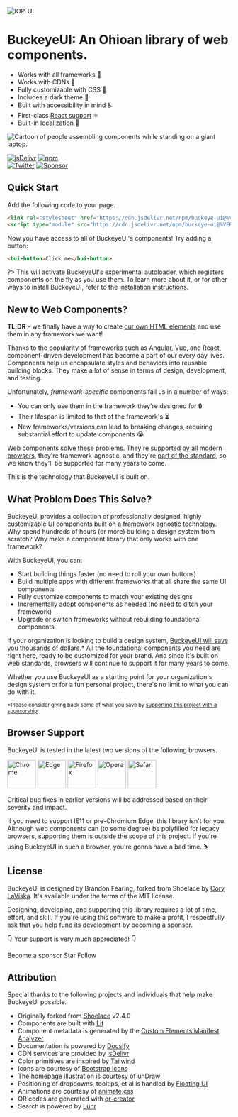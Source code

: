 <div class="splash">
<div class="splash-start">
<img class="splash-logo" src="/assets/images/buckeyeui.png" alt="IOP-UI">

# <bui-visually-hidden>BuckeyeUI:</bui-visually-hidden> An Ohioan library of web components.

- Works with all frameworks 🧩
- Works with CDNs 🚛
- Fully customizable with CSS 🎨
- Includes a dark theme 🌛
- Built with accessibility in mind ♿️
- First-class [React support](/frameworks/react) ⚛️
- Built-in localization 💬

</div>
<div class="splash-end">
<img class="splash-image" src="/assets/images/undraw-content-team.svg" alt="Cartoon of people assembling components while standing on a giant laptop.">
</div>
</div>

[![jsDelivr](https://data.jsdelivr.com/v1/package/npm/buckeye-ui/badge)](https://www.jsdelivr.com/package/npm/buckeye-ui)
[![npm](https://img.shields.io/npm/dw/buckeye-ui?label=npm&style=flat-square)](https://www.npmjs.com/package/buckeye-ui)<br>
[![Twitter](https://img.shields.io/badge/Twitter-Follow-00acee.svg?style=flat-square&logo=twitter&logoColor=white)](https://twitter.com/buckeyeui)
[![Sponsor](https://img.shields.io/badge/GitHub-Code-232323.svg?style=flat-square&logo=github&logoColor=white)](https://github.com/bfdeloitte/buckeye-ui)

## Quick Start

Add the following code to your page.

<!-- prettier-ignore -->
```html
<link rel="stylesheet" href="https://cdn.jsdelivr.net/npm/buckeye-ui@%VERSION%/dist/themes/light.css" />
<script type="module" src="https://cdn.jsdelivr.net/npm/buckeye-ui@%VERSION%/dist/buckeye-autoloader.js"></script>
```

Now you have access to all of BuckeyeUI's components! Try adding a button:

```html preview expanded
<bui-button>Click me</bui-button>
```

?> This will activate BuckeyeUI's experimental autoloader, which registers components on the fly as you use them. To learn more about it, or for other ways to install BuckeyeUI, refer to the [installation instructions](getting-started/installation).

## New to Web Components?

**TL;DR** – we finally have a way to create [our own HTML elements](https://html.spec.whatwg.org/multipage/custom-elements.html) and use them in any framework we want!

Thanks to the popularity of frameworks such as Angular, Vue, and React, component-driven development has become a part of our every day lives. Components help us encapsulate styles and behaviors into reusable building blocks. They make a lot of sense in terms of design, development, and testing.

Unfortunately, _framework-specific_ components fail us in a number of ways:

- You can only use them in the framework they're designed for 🔒
- Their lifespan is limited to that of the framework's ⏳
- New frameworks/versions can lead to breaking changes, requiring substantial effort to update components 😭

Web components solve these problems. They're [supported by all modern browsers](https://caniuse.com/#feat=custom-elementsv1), they're framework-agnostic, and they're [part of the standard](https://developer.mozilla.org/en-US/docs/Web/Web_Components), so we know they'll be supported for many years to come.

This is the technology that BuckeyeUI is built on.

## What Problem Does This Solve?

BuckeyeUI provides a collection of professionally designed, highly customizable UI components built on a framework agnostic technology. Why spend hundreds of hours (or more) building a design system from scratch? Why make a component library that only works with one framework?

With BuckeyeUI, you can:

- Start building things faster (no need to roll your own buttons)
- Build multiple apps with different frameworks that all share the same UI components
- Fully customize components to match your existing designs
- Incrementally adopt components as needed (no need to ditch your framework)
- Upgrade or switch frameworks without rebuilding foundational components

If your organization is looking to build a design system, [BuckeyeUI will save you thousands of dollars](https://medium.com/eightshapes-llc/and-you-thought-buttons-were-easy-26eb5b5c1871).\* All the foundational components you need are right here, ready to be customized for your brand. And since it's built on web standards, browsers will continue to support it for many years to come.

Whether you use BuckeyeUI as a starting point for your organization's design system or for a fun personal project, there's no limit to what you can do with it.

<small>\*Please consider giving back some of what you save by [supporting this project with a sponsorship](https://github.com/sponsors/claviska).</small>

## Browser Support

BuckeyeUI is tested in the latest two versions of the following browsers.

<img src="/assets/images/chrome.png" alt="Chrome" width="64" height="64">
<img src="/assets/images/edge.png" alt="Edge" width="64" height="64">
<img src="/assets/images/firefox.png" alt="Firefox" width="64" height="64">
<img src="/assets/images/opera.png" alt="Opera" width="64" height="64">
<img src="/assets/images/safari.png" alt="Safari" width="64" height="64">

Critical bug fixes in earlier versions will be addressed based on their severity and impact.

If you need to support IE11 or pre-Chromium Edge, this library isn't for you. Although web components can (to some degree) be polyfilled for legacy browsers, supporting them is outside the scope of this project. If you're using BuckeyeUI in such a browser, you're gonna have a bad time. ⛷

## License

BuckeyeUI is designed by Brandon Fearing, forked from Shoelace by [Cory LaViska](https://twitter.com/claviska). It's available under the terms of the MIT license.

Designing, developing, and supporting this library requires a lot of time, effort, and skill. If you're using this software to make a profit, I respectfully ask that you help [fund its development](https://github.com/sponsors/claviska) by becoming a sponsor.

👇 Your support is very much appreciated! 👇

<bui-button class="repo-button repo-button--sponsor" href="https://github.com/sponsors/claviska" target="_blank">
  <bui-icon slot="prefix" name="heart"></bui-icon> Become a sponsor
</bui-button>

<bui-button class="repo-button repo-button--github" href="https://github.com/bfdeloitte/buckeye-ui/stargazers" target="_blank">
  <bui-icon slot="prefix" name="github"></bui-icon> Star
</bui-button>

<bui-button class="repo-button repo-button--twitter" href="https://twitter.com/buckeyeui" target="_blank">
  <bui-icon slot="prefix" name="twitter"></bui-icon> Follow
</bui-button>

## Attribution

Special thanks to the following projects and individuals that help make BuckeyeUI possible.

- Originally forked from [Shoelace](https://shoelace.styles) v2.4.0
- Components are built with [Lit](https://lit.dev/)
- Component metadata is generated by the [Custom Elements Manifest Analyzer](https://github.com/open-wc/custom-elements-manifest)
- Documentation is powered by [Docsify](https://docsify.js.org/)
- CDN services are provided by [jsDelivr](https://www.jsdelivr.com/)
- Color primitives are inspired by [Tailwind](https://tailwindcss.com/)
- Icons are courtesy of [Bootstrap Icons](https://icons.getbootstrap.com/)
- The homepage illustration is courtesy of [unDraw](https://undraw.co/)
- Positioning of dropdowns, tooltips, et al is handled by [Floating UI](https://floating-ui.com/)
- Animations are courtesy of [animate.css](https://animate.style/)
- QR codes are generated with [qr-creator](https://github.com/nimiq/qr-creator)
- Search is powered by [Lunr](https://lunrjs.com/)
